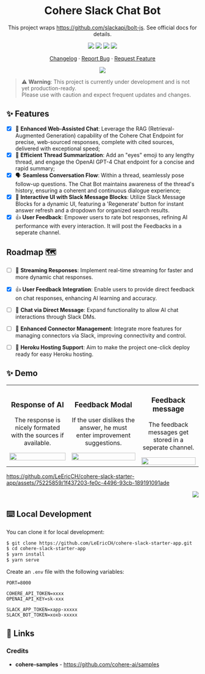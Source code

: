 <div align="center"><a name="readme-top"></a>

<h1>Cohere Slack Chat Bot</h1>

This project wraps https://github.com/slackapi/bolt-js. See official docs for details.

[![][github-contributors-shield]][github-contributors-link]
[![][github-forks-shield]][github-forks-link]
[![][github-stars-shield]][github-stars-link]
[![][github-issues-shield]][github-issues-link]

[Changelog](./CHANGELOG.md) · [Report Bug][github-issues-link] · [Request Feature][github-issues-link]

![](https://raw.githubusercontent.com/andreasbm/readme/master/assets/lines/rainbow.png)

</div>

> :warning: **Warning**: This project is currently under development and is not yet production-ready. <br>Please use with caution and expect frequent updates and changes.


## ✨ Features

- [x] 💨 **Enhanced Web-Assisted Chat**: Leverage the RAG (Retrieval-Augmented Generation) capability of the Cohere Chat Endpoint for precise, web-sourced responses, complete with cited sources, delivered with exceptional speed;
- [x] 💎 **Efficient Thread Summarization**: Add an "eyes" emoji to any lengthy thread, and engage the OpenAI GPT-4 Chat endpoint for a concise and rapid summary;
- [x] 🗣️ **Seamless Conversation Flow**: Within a thread, seamlessly pose follow-up questions. The Chat Bot maintains awareness of the thread's history, ensuring a coherent and continuous dialogue experience;
- [x] 🌟 **Interactive UI with Slack Message Blocks**: Utilize Slack Message Blocks for a dynamic UI, featuring a 'Regenerate' button for instant answer refresh and a dropdown for organized search results.
- [X] 👍 **User Feedback**: Empower users to rate bot responses, refining AI performance with every interaction. It will post the Feedbacks in a seperate channel.

## Roadmap :world_map:

- [ ] 📡 **Streaming Responses**: Implement real-time streaming for faster and more dynamic chat responses.
- [X] 👍 **User Feedback Integration**: Enable users to provide direct feedback on chat responses, enhancing AI learning and accuracy.
- [ ] 💬 **Chat via Direct Message**: Expand functionality to allow AI chat interactions through Slack DMs.
- [ ] 🔗 **Enhanced Connector Management**: Integrate more features for managing connectors via Slack, improving connectivity and control.
- [ ] 🚀 **Heroku Hosting Support**: Aim to make the project one-click deploy ready for easy Heroku hosting.


## ✨ Demo
<table>
  <tr>
    <td align="center">
      <h3>Response of AI</h3>
      <p>The response is nicely formated with the sources if available.</p>
      <img src="https://github.com/LeEricCH/cohere-slack-starter-app/assets/75225859/ee2f1543-3df5-44e9-8b49-8761148cf7a8" width="100%">
    </td>
    <td align="center">
      <h3>Feedback Modal</h3>
      <p>If the user dislikes the answer, he must enter improvement suggestions.</p>
      <img src="https://github.com/LeEricCH/cohere-slack-starter-app/assets/75225859/6b1404c3-5457-4409-9f0a-bea36403b092" width="100%">
    </td>
    <td align="center">
      <h3>Feedback message</h3>
      <p>The feedback messages get stored in a seperate channel.</p>
      <img src="https://github.com/LeEricCH/cohere-slack-starter-app/assets/75225859/cb401af0-fc73-4178-bc1d-ae87ea1709b4" width="100%">
    </td>
  </tr>
</table>

https://github.com/LeEricCH/cohere-slack-starter-app/assets/75225859/1f437203-fe0c-4496-93cb-189191091ade


<div align="right">

[![][back-to-top]](#readme-top)

</div>

## ⌨️ Local Development
You can clone it for local development:

```bash
$ git clone https://github.com/LeEricCH/cohere-slack-starter-app.git
$ cd cohere-slack-starter-app
$ yarn install
$ yarn serve
```

Create an `.env` file with the following variables:
```
PORT=8000

COHERE_API_TOKEN=xxxx
OPENAI_API_KEY=sk-xxx

SLACK_APP_TOKEN=xapp-xxxxx
SLACK_BOT_TOKEN=xoxb-xxxxx
```

[back-to-top]: https://img.shields.io/badge/-BACK_TO_TOP-black?style=flat-square

## 🔗 Links
### Credits

- **cohere-samples** - <https://github.com/cohere-ai/samples>


[github-release-shield]: https://img.shields.io/github/v/release/LeEricCH/cohere-slack-starter-app?color=369eff&labelColor=black&logo=github&style=flat-square
[github-release-link]: https://github.com/LeEricCH/cohere-slack-starter-app/releases
[github-releasedate-shield]: https://img.shields.io/github/release-date/LeEricCH/cohere-slack-starter-app?labelColor=black&style=flat-square
[github-releasedate-link]: https://github.com/LeEricCH/cohere-slack-starter-app/releases
[github-contributors-shield]: https://img.shields.io/github/contributors/LeEricCH/cohere-slack-starter-app?color=c4f042&labelColor=black&style=flat-square
[github-contributors-link]: https://github.com/LeEricCH/cohere-slack-starter-app/graphs/contributors
[github-forks-shield]: https://img.shields.io/github/forks/LeEricCH/cohere-slack-starter-app?color=8ae8ff&labelColor=black&style=flat-square
[github-forks-link]: https://github.com/LeEricCH/cohere-slack-starter-app/network/members
[github-stars-shield]: https://img.shields.io/github/stars/LeEricCH/cohere-slack-starter-app?color=ffcb47&labelColor=black&style=flat-square
[github-stars-link]: https://github.com/LeEricCH/cohere-slack-starter-app/network/stargazers
[github-issues-shield]: https://img.shields.io/github/issues/LeEricCH/cohere-slack-starter-app?color=ff80eb&labelColor=black&style=flat-square
[github-issues-link]: https://github.com/LeEricCH/cohere-slack-starter-app/issues
[github-license-shield]: https://img.shields.io/github/license/LeEricCH/cohere-slack-starter-app?color=white&labelColor=black&style=flat-square
[github-license-link]: https://github.com/LeEricCH/cohere-slack-starter-app/blob/master/LICENSE

